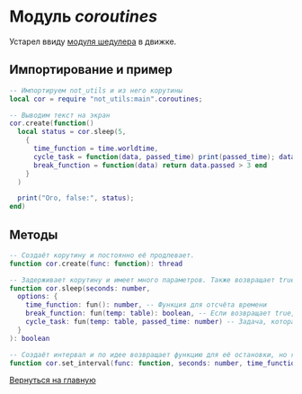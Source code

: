 # Модуль *coroutines*

Устарел ввиду [модуля шедулера](https://github.com/MihailRis/voxelcore/blob/dev/res/modules/schedule.lua) в движке.

## Импортирование и пример

```lua
-- Импортируем not_utils и из него корутины
local cor = require "not_utils:main".coroutines;

-- Выводим текст на экран
cor.create(function()
  local status = cor.sleep(5, 
    { 
      time_function = time.worldtime,
      cycle_task = function(data, passed_time) print(passed_time); data.passed = passed_time end,
      break_function = function(data) return data.passed > 3 end
    }
  )

  print("Ого, false:", status);
end)
```

## Методы

```lua
-- Создаёт корутину и постоянно её продлевает.
function cor.create(func: function): thread

-- Задерживает корутину и имеет много параметров. Также возвращает true или false в зависимости была ли задержка оборвана.
function cor.sleep(seconds: number,
  options: { 
    time_function: fun(): number, -- Функция для отсчёта времени
    break_function: fun(temp: table): boolean, -- Если возвращает true, то sleep обрывается
    cycle_task: fun(temp: table, passed_time: number) -- Задача, которая будет выполняться всё время до конца или обрывания
  }
): boolean

-- Создаёт интервал и по идее возвращает функцию для её остановки, но я не особо уверен в ней.
function cor.set_interval(func: function, seconds: number, time_function?: fun(): number): fun()
```

[Вернуться на главную](../index.md)
